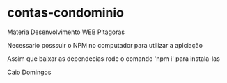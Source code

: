 # contas-condominio
Materia Desenvolvimento WEB Pitagoras


Necessario posssuir o NPM no computador para utilizar a aplciação


Assim que baixar as dependecias rode o comando 'npm i' para instala-las



Caio Domingos
